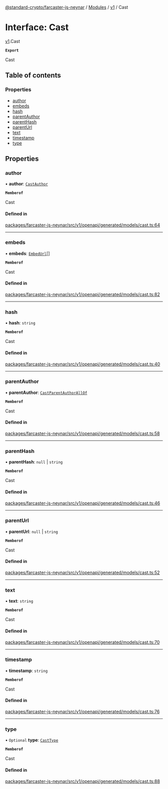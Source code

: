 [@standard-crypto/farcaster-js-neynar](../README.md) / [Modules](../modules.md) / [v1](../modules/v1.md) / Cast

# Interface: Cast

[v1](../modules/v1.md).Cast

**`Export`**

Cast

## Table of contents

### Properties

- [author](v1.Cast.md#author)
- [embeds](v1.Cast.md#embeds)
- [hash](v1.Cast.md#hash)
- [parentAuthor](v1.Cast.md#parentauthor)
- [parentHash](v1.Cast.md#parenthash)
- [parentUrl](v1.Cast.md#parenturl)
- [text](v1.Cast.md#text)
- [timestamp](v1.Cast.md#timestamp)
- [type](v1.Cast.md#type)

## Properties

### author

• **author**: [`CastAuthor`](../modules/v1.md#castauthor)

**`Memberof`**

Cast

#### Defined in

[packages/farcaster-js-neynar/src/v1/openapi/generated/models/cast.ts:64](https://github.com/standard-crypto/farcaster-js/blob/main/packages/farcaster-js-neynar/src/v1/openapi/generated/models/cast.ts#L64)

___

### embeds

• **embeds**: [`EmbedUrl`](v1.EmbedUrl.md)[]

**`Memberof`**

Cast

#### Defined in

[packages/farcaster-js-neynar/src/v1/openapi/generated/models/cast.ts:82](https://github.com/standard-crypto/farcaster-js/blob/main/packages/farcaster-js-neynar/src/v1/openapi/generated/models/cast.ts#L82)

___

### hash

• **hash**: `string`

**`Memberof`**

Cast

#### Defined in

[packages/farcaster-js-neynar/src/v1/openapi/generated/models/cast.ts:40](https://github.com/standard-crypto/farcaster-js/blob/main/packages/farcaster-js-neynar/src/v1/openapi/generated/models/cast.ts#L40)

___

### parentAuthor

• **parentAuthor**: [`CastParentAuthorAllOf`](v1.CastParentAuthorAllOf.md)

**`Memberof`**

Cast

#### Defined in

[packages/farcaster-js-neynar/src/v1/openapi/generated/models/cast.ts:58](https://github.com/standard-crypto/farcaster-js/blob/main/packages/farcaster-js-neynar/src/v1/openapi/generated/models/cast.ts#L58)

___

### parentHash

• **parentHash**: ``null`` \| `string`

**`Memberof`**

Cast

#### Defined in

[packages/farcaster-js-neynar/src/v1/openapi/generated/models/cast.ts:46](https://github.com/standard-crypto/farcaster-js/blob/main/packages/farcaster-js-neynar/src/v1/openapi/generated/models/cast.ts#L46)

___

### parentUrl

• **parentUrl**: ``null`` \| `string`

**`Memberof`**

Cast

#### Defined in

[packages/farcaster-js-neynar/src/v1/openapi/generated/models/cast.ts:52](https://github.com/standard-crypto/farcaster-js/blob/main/packages/farcaster-js-neynar/src/v1/openapi/generated/models/cast.ts#L52)

___

### text

• **text**: `string`

**`Memberof`**

Cast

#### Defined in

[packages/farcaster-js-neynar/src/v1/openapi/generated/models/cast.ts:70](https://github.com/standard-crypto/farcaster-js/blob/main/packages/farcaster-js-neynar/src/v1/openapi/generated/models/cast.ts#L70)

___

### timestamp

• **timestamp**: `string`

**`Memberof`**

Cast

#### Defined in

[packages/farcaster-js-neynar/src/v1/openapi/generated/models/cast.ts:76](https://github.com/standard-crypto/farcaster-js/blob/main/packages/farcaster-js-neynar/src/v1/openapi/generated/models/cast.ts#L76)

___

### type

• `Optional` **type**: [`CastType`](../enums/v1.CastType.md)

**`Memberof`**

Cast

#### Defined in

[packages/farcaster-js-neynar/src/v1/openapi/generated/models/cast.ts:88](https://github.com/standard-crypto/farcaster-js/blob/main/packages/farcaster-js-neynar/src/v1/openapi/generated/models/cast.ts#L88)
